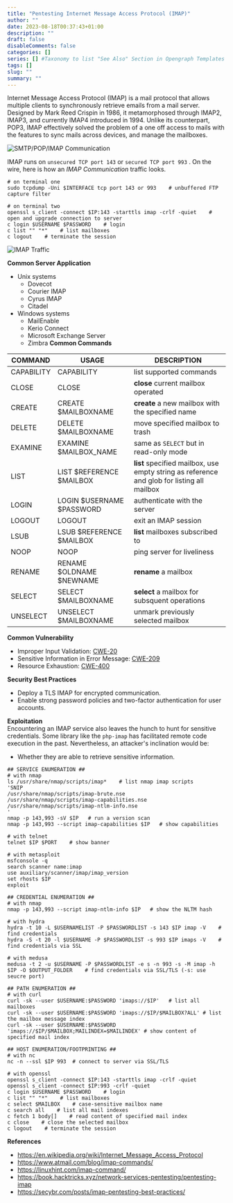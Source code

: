 ```yaml
--- 
title: "Pentesting Internet Message Access Protocol (IMAP)"
author: ""
date: 2023-08-18T00:37:43+01:00
description: ""
draft: false
disableComments: false
categories: []
series: [] #Taxonomy to list "See Also" Section in Opengraph Templates
tags: []
slug: ""
summary: ""
---
```

Internet Message Access Protocol (IMAP) is a mail protocol that allows multiple clients to synchronously retrieve emails from a mail server. Designed by Mark Reed Crispin in 1986, it metamorphosed through IMAP2, IMAP3, and currently IMAP4 introduced in 1994. Unlike its counterpart, POP3, IMAP effectively solved the problem of a one off access to mails with the features to sync mails across devices, and manage the mailboxes.  

![SMTP/POP/IMAP Communication](/images/smtp/00_smtp-pop-imap-communication.png "SMTP/POP/IMAP Communication")  

IMAP runs on `unsecured TCP port 143` or `secured TCP port 993` . On the wire, here is how an _IMAP Communication_ traffic looks.
```shell
# on terminal one
sudo tcpdump -Uni $INTERFACE tcp port 143 or 993    # unbuffered FTP capture filter

# on terminal two
openssl s_client -connect $IP:143 -starttls imap -crlf -quiet    # open and upgrade connection to server
c login $USERNAME $PASSWORD    # login
c list "" "*"    # list mailboxes
c logout    # terminate the session
```  

![IMAP Traffic](/images/imap/00_imap-traffic.png "IMAPs Traffic")

**Common Server Application**
+ Unix systems
    - Dovecot
    - Courier IMAP
    - Cyrus IMAP
    - Citadel
+ Windows systems
    - MailEnable
    - Kerio Connect
    - Microsoft Exchange Server
    - Zimbra
**Common Commands**

| COMMAND | USAGE | DESCRIPTION |
|---|---|---|
| CAPABILITY | CAPABILITY | list supported commands |
| CLOSE | CLOSE | **close** current mailbox operated |
| CREATE | CREATE $MAILBOXNAME | **create** a new mailbox with the specified name |
| DELETE | DELETE $MAILBOXNAME | move specified mailbox to trash |
| EXAMINE | EXAMINE $MAILBOX_NAME | same as `SELECT` but in read-only mode |
| LIST | LIST $REFERENCE $MAILBOX | **list** specified mailbox, use empty string as reference and glob for listing all mailbox |
| LOGIN | LOGIN $USERNAME $PASSWORD | authenticate with the server |
| LOGOUT | LOGOUT | exit an IMAP session |
| LSUB | LSUB $REFERENCE $MAILBOX | **list** mailboxes subscribed to |
| NOOP | NOOP | ping server for liveliness |
| RENAME | RENAME $OLDNAME $NEWNAME | **rename** a mailbox |
| SELECT | SELECT $MAILBOXNAME | **select** a mailbox for subsquent operations |
| UNSELECT | UNSELECT $MAILBOXNAME | unmark previously selected mailbox |

**Common Vulnerability**
- Improper Input Validation: [CWE-20](https://www.cvedetails.com/cwe-details/20)
- Sensitive Information in Error Message: [CWE-209](https://www.cvedetails.com/cwe-details/209)
- Resource Exhaustion: [CWE-400](https://www.cvedetails.com/cwe-details/400)  

**Security Best Practices**
- Deploy a TLS IMAP for encrypted communication.
- Enable strong password policies and two-factor authentication for user accounts.  

**Exploitation**  
Encountering an IMAP service also leaves the hunch to hunt for sensitive credentials. Some library like the `php-imap` has facilitated remote code execution in the past. Nevertheless, an attacker's inclination would be:
- Whether they are able to retrieve sensitive information.

```shell
## SERVICE ENUMERATION ## 
# with nmap
ls /usr/share/nmap/scripts/imap*    # list nmap imap scripts
'SNIP
/usr/share/nmap/scripts/imap-brute.nse
/usr/share/nmap/scripts/imap-capabilities.nse
/usr/share/nmap/scripts/imap-ntlm-info.nse
'
nmap -p 143,993 -sV $IP   # run a version scan 
nmap -p 143,993 --script imap-capabilities $IP   # show capabilities 

# with telnet
telnet $IP $PORT    # show banner

# with metasploit
msfconsole -q
search scanner name:imap
use auxiliary/scanner/imap/imap_version
set rhosts $IP
exploit 

## CREDENTIAL ENUMERATION ##
# with nmap
nmap -p 143,993 --script imap-ntlm-info $IP   # show the NLTM hash

# with hydra
hydra -t 10 -L $USERNAMELIST -P $PASSWORDLIST -s 143 $IP imap -V    # find credentials
hydra -S -t 20 -l $USERNAME -P $PASSWORDLIST -s 993 $IP imaps -V    # find credentials via SSL

# with medusa
medusa -t 2 -u $USERNAME -P $PASSWORDLIST -e s -n 993 -s -M imap -h $IP -O $OUTPUT_FOLDER    # find credentials via SSL/TLS (-s: use seucre port)

## PATH ENUMERATION ##
# with curl
curl -sk --user $USERNAME:$PASSWORD 'imaps://$IP'   # list all mailboxes
curl -sk --user $USERNAME:$PASSWORD 'imaps://$IP/$MAILBOX?ALL' # list the mailbox message index
curl -sk --user $USERNAME:$PASSWORD 'imaps://$IP/$MAILBOX;MAILINDEX=$MAILINDEX' # show content of specified mail index

## HOST ENUMERATION/FOOTPRINTING ##
# with nc
nc -n --ssl $IP 993  # connect to server via SSL/TLS

# with openssl
openssl s_client -connect $IP:143 -starttls imap -crlf -quiet  
openssl s_client -connect $IP:993 -crlf -quiet
c login $USERNAME $PASSWORD    # login
c list "" "*"    # list mailboxes
c select $MAILBOX    # case-sensitive mailbox name
c search all    # list all mail indexes
c fetch 1 body[]    # read content of specified mail index
c close    # close the selected mailbox
c logout    # terminate the session
```

**References**  
- https://en.wikipedia.org/wiki/Internet_Message_Access_Protocol
- https://www.atmail.com/blog/imap-commands/
- https://linuxhint.com/imap-command/
- https://book.hacktricks.xyz/network-services-pentesting/pentesting-imap
- https://secybr.com/posts/imap-pentesting-best-practices/
